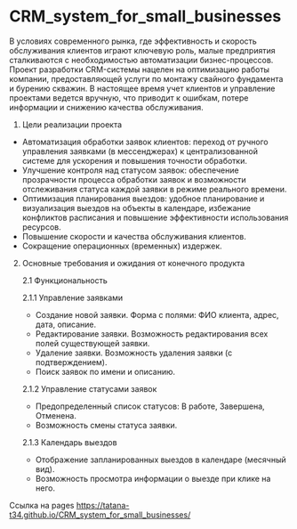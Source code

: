 # CRM_system_for_small_businesses
В условиях современного рынка, где эффективность и скорость обслуживания клиентов играют ключевую роль, малые предприятия сталкиваются с необходимостью автоматизации бизнес-процессов. Проект разработки CRM-системы нацелен на оптимизацию работы компании, предоставляющей услуги по монтажу свайного фундамента и бурению скважин. В настоящее время учет клиентов и управление проектами ведется вручную, что приводит к ошибкам, потере информации и снижению качества обслуживания.

1. Цели реализации проекта
  - Автоматизация обработки заявок клиентов: переход от ручного управления заявками (в мессенджерах) к централизованной системе для ускорения и повышения точности обработки.
  - Улучшение контроля над статусом заявок: обеспечение прозрачности процесса обработки заявок и возможности отслеживания статуса каждой заявки в режиме реального времени.
  - Оптимизация планирования выездов: удобное планирование и визуализация выездов на объекты в календаре, избежание конфликтов расписания и повышение эффективности использования ресурсов.
  - Повышение скорости и качества обслуживания клиентов.
  - Сокращение операционных (временных) издержек.

2. Основные требования и ожидания от конечного продукта

   2.1 Функциональность

    2.1.1 Управление заявками
    -  Создание новой заявки. Форма с полями: ФИО клиента, адрес, дата, описание.
    -  Редактирование заявки. Возможность редактирования всех полей существующей заявки.
    -  Удаление заявки. Возможность удаления заявки (с подтверждением).
    -  Поиск заявок по имени и описанию.
    
    2.1.2 Управление статусами заявок
    -  Предопределенный список статусов: В работе, Завершена, Отменена.
    -  Возможность смены статуса заявки.
   
    2.1.3 Календарь выездов
    -  Отображение запланированных выездов в календаре (месячный вид).
    -  Возможность просмотра информации о выезде при клике на него.
 
Ссылка на pages
https://tatana-t34.github.io/CRM_system_for_small_businesses/
